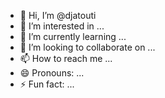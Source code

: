 - 👋 Hi, I’m @djatouti
- 👀 I’m interested in ...
- 🌱 I’m currently learning ...
- 💞️ I’m looking to collaborate on ...
- 📫 How to reach me ...
- 😄 Pronouns: ...
- ⚡ Fun fact: ...

<!---
djatouti/djatouti is a ✨ special ✨ repository because its `README.md` (this file) appears on your GitHub profile.
You can click the Preview link to take a look at your changes.
--->
